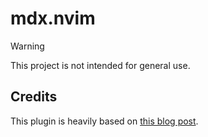 # mdx.nvim

> [!WARNING]
> This project is not intended for general use.

## Credits

This plugin is heavily based on [this blog
post](https://phelipetls.github.io/posts/mdx-syntax-highlight-treesitter-nvim/).
